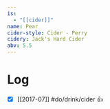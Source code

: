 ```yaml
---
is:
  - "[[cider]]"
name: Pear
cider-style: Cider - Perry
cidery: Jack's Hard Cider
abv: 5.5
---
```


# Log
- [x] [[2017-07]] #do/drink/cider 👍

